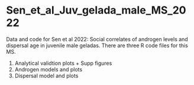 # Sen_et_al_Juv_gelada_male_MS_2022
Data and code for Sen et al 2022: Social correlates of androgen levels and dispersal age in juvenile male geladas. 
There are three R code files for this MS.
1. Analytical validtion plots + Supp figures
2. Androgen models and plots 
3. Dispersal model and plots
